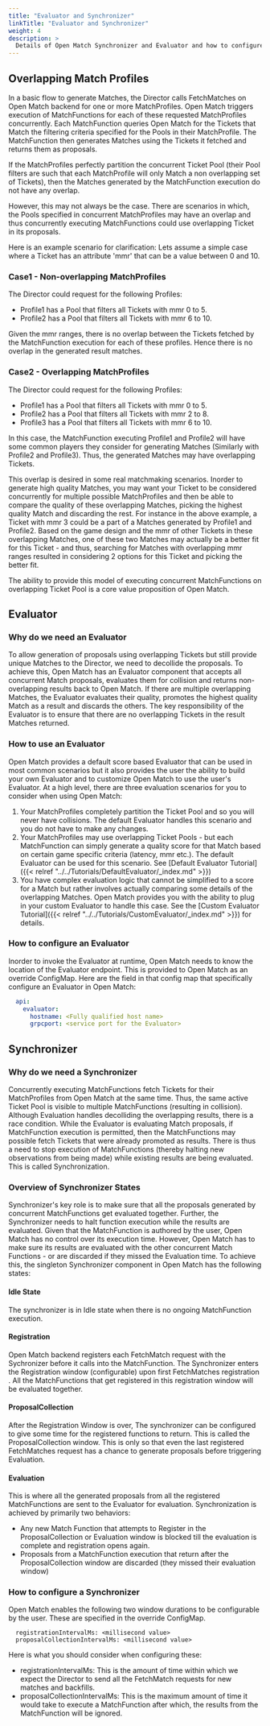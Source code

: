 ```yaml
---
title: "Evaluator and Synchronizer"
linkTitle: "Evaluator and Synchronizer"
weight: 4
description: >
  Details of Open Match Synchronizer and Evaluator and how to configure them.
---
```


## Overlapping Match Profiles

In a basic flow to generate Matches, the Director calls FetchMatches on Open Match backend for one or more MatchProfiles. Open Match triggers execution of MatchFunctions for each of these requested MatchProfiles concurrently. Each MatchFunction queries Open Match for the Tickets that Match the filtering criteria specified for the Pools in their MatchProfile. The MatchFunction then generates Matches using the Tickets it fetched and returns them as proposals.

If the MatchProfiles perfectly partition the concurrent Ticket Pool (their Pool filters are such that each MatchProfile will only Match a non overlapping set of Tickets), then the Matches generated by the MatchFunction execution do not have any overlap.

However, this may not always be the case. There are scenarios in which, the Pools specified in concurrent MatchProfiles may have an overlap and thus concurrently executing MatchFunctions could use overlapping Ticket in its proposals.

Here is an example scenario for clarification:
Lets assume a simple case where a Ticket has an attribute 'mmr' that can be a value between 0 and 10.

### Case1 - Non-overlapping MatchProfiles

The Director could request for the following Profiles:

- Profile1 has a Pool that filters all Tickets with mmr 0 to 5.
- Profile2 has a Pool that filters all Tickets with mmr 6 to 10.

Given the mmr ranges, there is no overlap between the Tickets fetched by the MatchFunction execution for each of these profiles. Hence there is no overlap in the generated result matches.

### Case2 - Overlapping MatchProfiles

The Director could request for the following Profiles:

- Profile1 has a Pool that filters all Tickets with mmr 0 to 5.
- Profile2 has a Pool that filters all Tickets with mmr 2 to 8.
- Profile3 has a Pool that filters all Tickets with mmr 6 to 10.

In this case, the MatchFunction executing Profile1 and Profile2 will have some common players they consider for generating Matches (Similarly with Profile2 and Profile3). Thus, the generated Matches may have overlapping Tickets.

This overlap is desired in some real matchmaking scenarios. Inorder to generate high quality Matches, you may want your Ticket to be considered concurrently for multiple possible MatchProfiles and then be able to compare the quality of these overlapping Matches, picking the highest quality Match and discarding the rest. For instance in the above example, a Ticket with mmr 3 could be a part of a Matches generated by Profile1 and Profile2. Based on the game design and the mmr of other Tickets in these overlapping Matches, one of these two Matches may actually be a better fit for this Ticket - and thus, searching for Matches with overlapping mmr ranges resulted in considering 2 options for this Ticket and picking the better fit.

The ability to provide this model of executing concurrent MatchFunctions on overlapping Ticket Pool is a core value proposition of Open Match.

## Evaluator

### Why do we need an Evaluator

To allow generation of proposals using overlapping Tickets but still provide unique Matches to the Director, we need to decollide the proposals. To achieve this, Open Match has an Evaluator component that accepts all concurrent Match proposals, evaluates them for collision and returns non-overlapping results back to Open Match. If there are multiple overlapping Matches, the Evaluator evaluates their quality, promotes the highest quality Match as a result and discards the others. The key responsibility of the Evaluator is to ensure that there are no overlapping Tickets in the result Matches returned.

### How to use an Evaluator

Open Match provides a default score based Evaluator that can be used in most common scenarios but it also provides the user the ability to build your own Evaluator and to customize Open Match to use the user's Evaluator. At a high level, there are three evaluation scenarios for you to consider when using Open Match:

1. Your MatchProfiles completely partition the Ticket Pool and so you will never have collisions. The default Evaluator handles this scenario and you do not have to make any changes.
2. Your MatchProfiles may use overlapping Ticket Pools - but each MatchFunction can simply generate a quality score for that Match based on certain game specific criteria (latency, mmr etc.). The default Evaluator can be used for this scenario. See [Default Evaluator Tutorial]({{< relref "../../Tutorials/DefaultEvaluator/_index.md" >}})
3. You have complex evaluation logic that cannot be simplified to a score for a Match but rather involves actually comparing some details of the overlapping Matches. Open Match provides you with the ability to plug in your custom Evaluator to handle this case. See the [Custom Evaluator Tutorial]({{< relref "../../Tutorials/CustomEvaluator/_index.md" >}}) for details.

### How to configure an Evaluator

Inorder to invoke the Evaluator at runtime, Open Match needs to know the location of the Evaluator endpoint. This is provided to Open Match as an override ConfigMap. Here are the field in that config map that specifically configure an Evaluator in Open Match:

```yaml
  api:
    evaluator:
      hostname: <Fully qualified host name>
      grpcport: <service port for the Evaluator>
```

## Synchronizer

### Why do we need a Synchronizer

Concurrently executing MatchFunctions fetch Tickets for their MatchProfiles from Open Match at the same time. Thus, the same active Ticket Pool is visible to multiple MatchFunctions (resulting in collision). Although Evaluation handles decolliding the overlapping results, there is a race condition. While the Evaluator is evaluating Match proposals, if MatchFunction execution is permitted, then the MatchFunctions may possible fetch Tickets that were already promoted as results. There is thus a need to stop execution of MatchFunctions (thereby halting new observations from being made) while existing results are being evaluated. This is called Synchronization.

### Overview of Synchronizer States

Synchronizer's key role is to make sure that all the proposals generated by concurrent MatchFunctions get evaluated together. Further, the Synchronizer needs to halt function execution while the results are evaluated. Given that the MatchFunction is authored by the user, Open Match has no control over its execution time. However, Open Match has to make sure its results are evaluated with the other concurrent Match Functions - or are discarded if they missed the Evaluation time. To achieve this, the singleton Synchronizer component in Open Match has the following states:

#### Idle State

The synchronizer is in Idle state when there is no ongoing MatchFunction execution.

#### Registration

Open Match backend registers each FetchMatch request with the Sychronizer before it calls into the MatchFunction. The Synchronizer enters the Registration window (configurable) upon first FetchMatches registration . All the MatchFunctions that get registered in this registration window will be evaluated together.

#### ProposalCollection

After the Registration Window is over, The synchronizer can be configured to give some time for the registered functions to return. This is called the ProposalCollection window. This is only so that even the last registered FetchMatches request has a chance to generate proposals before triggering Evaluation.

#### Evaluation

This is where all the generated proposals from all the registered MatchFunctions are sent to the Evaluator for evaluation. Synchronization is achieved by primarily two behaviors:

- Any new Match Function that attempts to Register in the ProposalCollection or Evaluation window is blocked till the evaluation is complete and registration opens again.
- Proposals from a MatchFunction execution that return after the ProposalCollection window are discarded (they missed their evaluation window)

### How to configure a Synchronizer

Open Match enables the following two window durations to be configurable by the user. These are specified in the override ConfigMap.

```
  registrationIntervalMs: <millisecond value>
  proposalCollectionIntervalMs: <millisecond value>
```

Here is what you should consider when configuring these:

- registrationIntervalMs: This is the amount of time within which we expect the Director to send all the FetchMatch requests for new matches and backfills.
- proposalCollectionIntervalMs: This is the maximum amount of time it would take to execute a MatchFunction after which, the results from the MatchFunction will be ignored.
